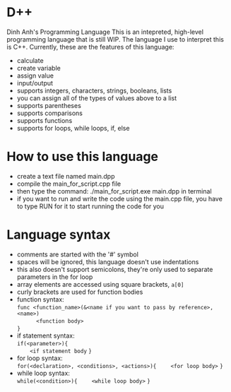 # D++
Dinh Anh's Programming Language
This is an intepreted, high-level programming language that is still WIP.
The language I use to interpret this is C++.
Currently, these are the features of this language:
- calculate
- create variable
- assign value
- input/output
- supports integers, characters, strings, booleans, lists
- you can assign all of the types of values above to a list
- supports parentheses
- supports comparisons
- supports functions
- supports for loops, while loops, if, else
# How to use this language
- create a text file named main.dpp
- compile the main_for_script.cpp file
- then type the command: ./main_for_script.exe main.dpp in terminal
- if you want to run and write the code using the main.cpp file, you have to type RUN for it to start running the code for you
# Language syntax
- comments are started with the '#' symbol
- spaces will be ignored, this language doesn't use indentations
- this also doesn't support semicolons, they're only used to separate parameters in the for loop
- array elements are accessed using square brackets, ```a[0]```
- curly brackets are used for function bodies
- function syntax:<br>
```func <function_name>(&<name if you want to pass by reference>, <name>)```<br>
```      <function body>```<br>
```}```<br>
- if statement syntax:<br>
```if(<parameter>){```<br>
```    <if statement body```
```}```<br>
- for loop syntax:<br>
```for(<declaration>, <conditions>, <actions>){```
```    <for loop body>```
```}```<br>
- while loop syntax:<br>
```while(<condition>){```
```    <while loop body>```
```}```<br>
  

